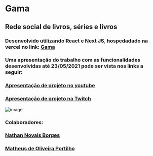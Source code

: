 # Gama
## Rede social de livros, séries e livros
### Desenvolvido utilizando React e Next JS, hospedadado na vercel no link: [Gama](https://gama-nathannnb.vercel.app/)
### Uma apresentação do trabalho com as funcionalidades desenvolvidas até 23/05/2021 pode ser vista nos links a seguir:
### [Apresentação de projeto no youtube](https://www.youtube.com/watch?v=qKQDMwQWwLE&t=5s)
### [Apresentação de projeto na Twitch](https://www.twitch.tv/videos/1032194611)
![image](https://user-images.githubusercontent.com/49366589/119275228-3b814100-bbea-11eb-91e7-3490ea3a002e.png)
### Colaboradores: 
### [Nathan Novais Borges](https://github.com/NathanNNB)
### [Matheus de Oliveira Portilho](https://github.com/Helped64)
